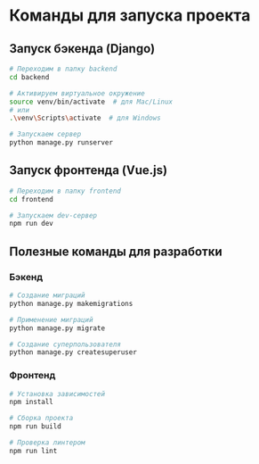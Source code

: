 # Команды для запуска проекта

## Запуск бэкенда (Django)

```bash
# Переходим в папку backend
cd backend

# Активируем виртуальное окружение
source venv/bin/activate  # для Mac/Linux
# или
.\venv\Scripts\activate  # для Windows

# Запускаем сервер
python manage.py runserver
```

## Запуск фронтенда (Vue.js)

```bash
# Переходим в папку frontend
cd frontend

# Запускаем dev-сервер
npm run dev
```

## Полезные команды для разработки

### Бэкенд
```bash
# Создание миграций
python manage.py makemigrations

# Применение миграций
python manage.py migrate

# Создание суперпользователя
python manage.py createsuperuser
```

### Фронтенд
```bash
# Установка зависимостей
npm install

# Сборка проекта
npm run build

# Проверка линтером
npm run lint
``` 